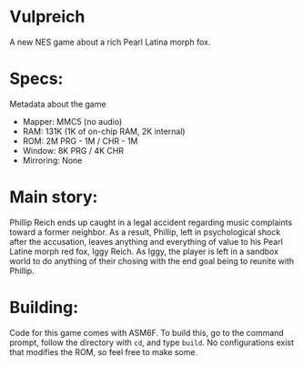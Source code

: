 # Vulpreich
A new NES game about a rich Pearl Latina morph fox.

# Specs:
Metadata about the game
-	Mapper: MMC5 (no audio)
-	RAM: 131K (1K of on-chip RAM, 2K internal)
-	ROM: 2M PRG - 1M / CHR - 1M
-	Window: 8K PRG / 4K CHR
-	Mirroring: None

# Main story:
Phillip Reich ends up caught in a legal accident regarding music complaints toward a former neighbor.  As a result, Phillip, left in psychological shock after the accusation, leaves anything and everything of value to his Pearl Latine morph red fox, Iggy Reich.  As Iggy, the player is left in a sandbox world to do anything of their chosing with the end goal being to reunite with Phillip.

# Building:
Code for this game comes with ASM6F.  To build this, go to the command prompt, follow the directory with `cd`, and type `build`.  No configurations exist that modifies the ROM, so feel free to make some.